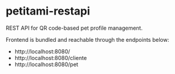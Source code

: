 # petitami-restapi
REST API for QR code-based pet profile management.

Frontend is bundled and reachable through the endpoints below:
- http://localhost:8080/
- http://localhost:8080/cliente
- http://localhost:8080/pet
